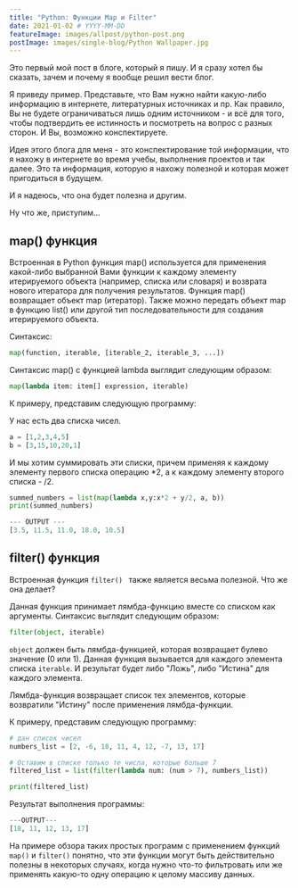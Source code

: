 ```yaml
---
title: "Python: Функции Map и Filter"
date: 2021-01-02 # YYYY-MM-DD
featureImage: images/allpost/python-post.png
postImage: images/single-blog/Python Wallpaper.jpg
---
```


Это первый мой пост в блоге, который я пишу. И я сразу хотел бы сказать, зачем и почему я вообще решил вести блог. 

Я приведу пример. Представьте, что Вам нужно найти какую-либо информацию в интернете, литературных источниках и пр. Как правило, Вы не будете ограничиваться лишь одним источником - и всё для того, чтобы подтвердить ее истинность и посмотреть на вопрос с разных сторон. И Вы, возможно конспектируете.

Идея этого блога для меня - это конспектирование той информации, что я нахожу в интернете во время учебы, выполнения проектов и так далее. Это та информация, которую я нахожу полезной и которая может пригодиться в будущем.

И я надеюсь, что она будет полезна и другим.

Ну что же, приступим...

## map() функция

Встроенная в Python функция map() используется для применения какой-либо выбранной Вами функции к каждому элементу итерируемого объекта (например, списка или словаря) и возврата нового итератора для получения результатов. Функция map() возвращает объект map (итератор). Также можно передать объект map в функцию list() или другой тип последовательности для создания итерируемого объекта.

Синтаксис:
``` py
map(function, iterable, [iterable_2, iterable_3, ...])
```
Синтаксис map() с функцией lambda выглядит следующим образом:
``` py
map(lambda item: item[] expression, iterable)
```
К примеру, представим следующую программу:

У нас есть два списка чисел.
``` py
a = [1,2,3,4,5]
b = [3,15,10,20,1]
```

И мы хотим суммировать эти списки, причем применяя к каждому элементу первого списка операцию *2, а к каждому элементу второго списка - /2.

``` py
summed_numbers = list(map(lambda x,y:x*2 + y/2, a, b))
print(summed_numbers)
```

``` py
--- OUTPUT ---
[3.5, 11.5, 11.0, 18.0, 10.5]
```

## filter() функция
Встроенная функция ```filter() ``` также является весьма полезной. Что же она делает?

Данная функция принимает лямбда-функцию вместе со списком как аргументы. Синтаксис выглядит следующим образом:

``` py
filter(object, iterable)
```

```object``` должен быть лямбда-функцией, которая возвращает булево значение (0 или 1). Данная функция вызывается для каждого элемента списка ```iterable```. И результат будет либо "Ложь", либо "Истина" для каждого элемента.

Лямбда-функция возвращает список тех элементов, которые возвратили "Истину" после применения лямбда-функции. 

К примеру, представим следующую программу:

``` py
# дан список чисел
numbers_list = [2, -6, 18, 11, 4, 12, -7, 13, 17]

# Оставим в списке только те числа, которые больше 7
filtered_list = list(filter(lambda num: (num > 7), numbers_list))

print(filtered_list)
```

Результат выполнения программы:

``` py
---OUTPUT---
[18, 11, 12, 13, 17]
```

На примере обзора таких простых программ с применением функций ```map()``` и ```filter()``` понятно, что эти функции могут быть действительно полезны в некоторых случаях, когда нужно что-то фильтровать или же применять какую-то одну операцию к целому массиву данных. 